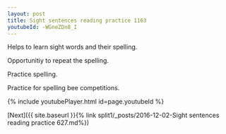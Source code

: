 ```yaml
---
layout: post
title: Sight sentences reading practice 1163
youtubeId: -WGneZDn8_I
---
```

 
 
Helps to learn sight words and their spelling.

Opportunitiy to repeat the spelling. 

Practice spelling. 
 
Practice for spelling bee competitions. 
 
{% include youtubePlayer.html id=page.youtubeId %}
 
 

[Next]({{ site.baseurl }}{% link  split1/_posts/2016-12-02-Sight sentences reading practice 627.md%})
 
